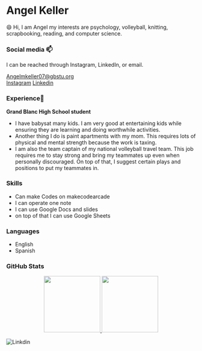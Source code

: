 # Angel Keller

😄 Hi, I am Angel my interests are psychology, volleyball, knitting, scrapbooking, reading, and computer science. 
 

### Social media 📫

I can be reached through Instagram, LinkedIn, or email. 

[Angelmkeller07@gbstu.org](mailto:Angelmkeller07@gbstu.org)  
[Instagram](https://www.instagram.com/)
[Linkedin](https://www.linkedin.com/authwall?trk=gf&trkInfo=AQFL6q3NxGP0LQAAAY-b9wfoUISr_SKvKZ9LGL8qMiRkCJfCvCYVftUglsmqHKyykVpG6FrOHKPWsnUP-IonNYXHRlKstIVaMjoO9EKaApen3ffepvFQkdMySpnlRHpW86UCjfE=&original_referer=https://github.com/&sessionRedirect=https%3A%2F%2Fwww.linkedin.com%2Fin%2Faspiece%2F)

### Experience🔭

**Grand Blanc High School student**

- I have babysat many kids. I am very good at entertaining kids while ensuring they are learning and doing worthwhile activities. 
- Another thing I do is paint apartments with my mom. This requires lots of physical and mental strength because the work is taxing. 
- I am also the team captain of my national volleyball travel team. This job requires me to stay strong and bring my teammates up even when personally discouraged. On top of that, I suggest certain plays and positions to put my teammates in. 

### Skills
- Can make Codes on makecodearcade
- I can operate one note
- I can use Google Docs and slides
- on top of that I can use Google Sheets
  
### Languages
- English
- Spanish


### GitHub Stats
<p align='center'>
   <a href="https://github-readme-stats.vercel.app/api?username=angelmich&show_icons=true&count_private=true">
      <img height=150 src="https://github-readme-stats.vercel.app/api?username=angelmich&show_icons=true&count_private=true"/>
   </a>
   <a href="https://github.com/angelmich/github-readme-stats">
       <img height=150 src="https://github-readme-stats.vercel.app/api/top-langs/?username=angelmich&layout=compact"/>
   </a>
</p>

	

![Linkdin](https://encrypted-tbn0.gstatic.com/images?q=tbn:ANd9GcS4fcdsIUPUgmbvGaP-RC4RbHYdVtoN_fM8aya_8gOXI2BRtClESO-0_jgWTtKtIVmOQKs:https://lookaside.fbsbx.com/lookaside/crawler/media/%3Fmedia_id%3D100064379813770&usqp=CAU)




<!--
**angelmich/angelmich** is a ✨ _special_ ✨ repository because its `README.md` (this file) appears on your GitHub profile.

Here are some ideas to get you started:

- 🔭 I’m currently working on ...
- 🌱 I’m currently learning ...
- 👯 I’m looking to collaborate on ...
- 🤔 I’m looking for help with ...
- 💬 Ask me about ...
- 📫 How to reach me: ...
- 😄 Pronouns: ...
- ⚡ Fun fact: ...
-->
